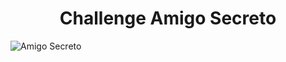<h1 align="center"> Challenge Amigo Secreto </h1>

![Amigo Secreto](https://static.vecteezy.com/system/resources/previews/004/996/585/non_2x/hand-drawn-doodle-confusion-person-concept-ilustracion-icon-isolated-vector.jpg)
